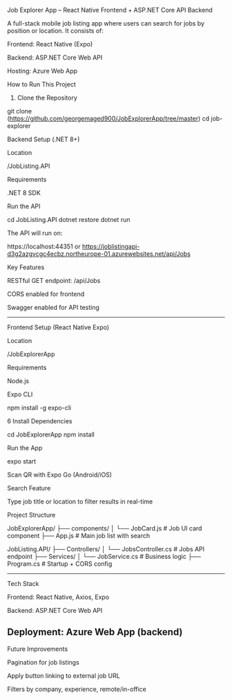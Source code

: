  
Job Explorer App – React Native Frontend + ASP.NET Core API Backend

A full-stack mobile job listing app where users can search for jobs by position or location. It consists of:

Frontend: React Native (Expo)

Backend: ASP.NET Core Web API

Hosting: Azure Web App

 How to Run This Project

1. Clone the Repository

git clone (https://github.com/georgemaged900/JobExplorerApp/tree/master)
cd job-explorer

 Backend Setup (.NET 8+)

 Location

/JobListing.API

 Requirements

.NET 8 SDK


Run the API

cd JobListing.API
dotnet restore
dotnet run

The API will run on:

https://localhost:44351 or https://joblistingapi-d3g2azgvcgc4ecbz.northeurope-01.azurewebsites.net/api/Jobs

 Key Features

RESTful GET endpoint: /api/Jobs

CORS enabled for frontend

Swagger enabled for API testing


----------------------------------------------------------------------------------------
 Frontend Setup (React Native Expo)

 Location

/JobExplorerApp

 Requirements

Node.js

Expo CLI

npm install -g expo-cli

6 Install Dependencies

cd JobExplorerApp
npm install

 Run the App

expo start

Scan QR with Expo Go (Android/iOS)

 Search Feature

Type job title or location to filter results in real-time

 Project Structure

JobExplorerApp/
├── components/
│   └── JobCard.js         # Job UI card component
├── App.js                 # Main job list with search

JobListing.API/
├── Controllers/
│   └── JobsController.cs  # Jobs API endpoint
├── Services/
│   └── JobService.cs      # Business logic
├── Program.cs             # Startup + CORS config


----------------------------------------------------------------------------
 Tech Stack

Frontend: React Native, Axios, Expo

Backend: ASP.NET Core Web API

Deployment: Azure Web App (backend)
----------------------------------------------------

 Future Improvements

Pagination for job listings

Apply button linking to external job URL

Filters by company, experience, remote/in-office

